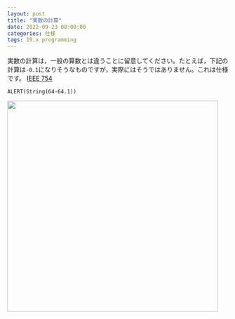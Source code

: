 ```yaml
---
layout: post
title: "実数の計算"
date: 2022-09-23 08:00:00
categories: 仕様
tags: 19.x programming
---
```



実数の計算は，一般の算数とは違うことに留意してください。たとえば，下記の計算は`-0.1`になりそうなものですが，実際にはそうではありません。これは仕様です。<i class="fa fa-external-link" aria-hidden="true"></i> [IEEE 754](https://ja.wikipedia.org/wiki/IEEE_754)

```
ALERT(String(64-64.1))
```

<img width="480" alt="" src="https://user-images.githubusercontent.com/10509075/192724985-6456768f-fb77-44be-af12-96a94938bf00.png">

